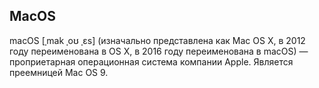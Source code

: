 ## MacOS
macOS [ˌmak ˌoʊ ˌɛs] (изначально представлена как Mac OS X, в 2012 году переименована в OS X, в 2016 году переименована в macOS) — проприетарная операционная система компании Apple. Является преемницей Mac OS 9.